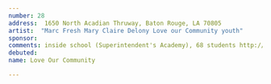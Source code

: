 ```yaml
---
number: 28
address:  1650 North Acadian Thruway, Baton Rouge, LA 70805
artist:  "Marc Fresh Mary Claire Delony Love our Community youth"
sponsor:
comments: inside school (Superintendent's Academy), 68 students http://louisianaschools.com/schools/17141#about-our-school
debuted: 
name: Love Our Community

---
```

